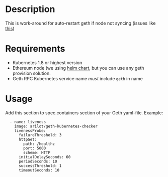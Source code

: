 # Description

This is work-around for auto-restart geth if node not syncing (issues like [this](https://github.com/ethereum/go-ethereum/issues/15067))

# Requirements
* Kubernetes 1.8 or highest version
* Ethereum node (we using [helm chart](https://github.com/arilot/charts/tree/geth/incubator/geth), but you can use
any geth provision solution.
* Geth RPC Kubernetes service name *must* include `geth` in name

# Usage

Add this section to spec.containers section of your Geth yaml-file. Example:

      - name: liveness
        image: arilot/geth-kubernetes-checker
        livenessProbe:
          failureThreshold: 3
          httpGet:
            path: /healthz
            port: 5000
            scheme: HTTP
          initialDelaySeconds: 60
          periodSeconds: 10
          successThreshold: 1
          timeoutSeconds: 10
        
